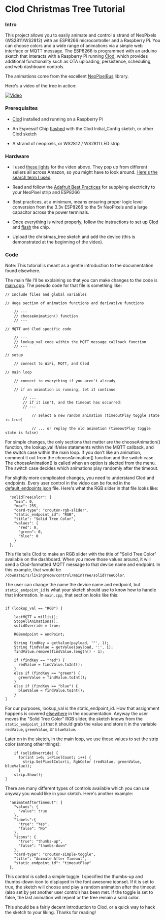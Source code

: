 Clod Christmas Tree Tutorial
============================


### Intro

This project allows you to easily animate and control a strand of NeoPixels (WS2811/WS2812) with an ESP8266 microcontroller and a Raspberry Pi. You can choose colors and a wide range of animations via a simple web interface or MQTT message. The ESP8266 is programmed with an arduino sketch that interacts with a Raspberry Pi running [Clod](https://github.com/jakeloggins/Clod), which provides additional functionality such as OTA uploading, persistence, scheduling, and web dashboard controls.

The animations come from the excellent [NeoPixelBus](https://github.com/Makuna/NeoPixelBus) library.

Here's a video of the tree in action:

[![Video](https://img.youtube.com/vi/PlFHaUBc0MQ/0.jpg)](https://www.youtube.com/watch?v=PlFHaUBc0MQ)


### Prerequisites

* [Clod](https://github.com/jakeloggins/Clod) installed and running on a Raspberry Pi

* An Espressif Chip [flashed](https://github.com/jakeloggins/Clod/blob/master/esp-install.md) with the Clod Initial_Config sketch, or other Clod sketch

* A strand of neopixels, or WS2812 / WS2811 LED strip


### Hardware

* I used [these lights](https://www.amazon.com/Agile-shop-Ws2811-Pixels-Digital-Addressable/dp/B017HAWXF0/ref=sr_1_5?ie=UTF8&qid=1481844073&sr=8-5&keywords=ws2811+christmas+lights) for the video above. They pop up from different sellers all across Amazon, so you might have to look around. [Here's the search term I used](https://www.amazon.com/s/ref=nb_sb_ss_i_5_7?url=search-alias%3Daps&field-keywords=ws2811+christmas+lights&sprefix=ws2811+%2Caps%2C201&crid=1A22FG0JFHN8C).

* Read and follow the [Adafruit Best Practices](https://learn.adafruit.com/adafruit-neopixel-uberguide/best-practices) for supplying electricity to your NeoPixel strip and ESP8266

* Best practices, at a minimum, means ensuring proper logic level conversion from the 3.3v ESP8266 to the 5v NeoPixels and a large capacitor across the power terminals.

* Once everything is wired properly, follow the instructions to set up [Clod](https://github.com/jakeloggins/Clod) and [flash](https://github.com/jakeloggins/Clod/blob/master/esp-install.md) the chip.

* Upload the christmas_tree sketch and add the device (this is demonstrated at the beginning of the video).


### Code

Note: This tutorial is meant as a gentle introduction to the documentation found elsewhere.

The main file I'll be explaining so that you can make changes to the code is [main.cpp](https://github.com/jakeloggins/Clod-sketch-library/blob/master/sketches/christmas_tree/src/main.cpp). The pseudo code for that file is something like:

```
// Include files and global variables

// Huge section of animation functions and derivative functions

	// ---
	// chooseAnimation() function
	// ---

// MQTT and Clod specific code

	// ---
	// lookup_val code within the MQTT message callback function
	// ---

// setup
	
	// connect to WiFi, MQTT, and Clod

// main loop

	// connect to everything if you aren't already

	// if an animation is running, let it continue

		// ---
		// if it isn't, and the timeout has occurred: 
		// ---

			// select a new random animation (timeoutPlay toggle state is true)

			// ... or replay the old animation (timeoutPlay toggle state is false)

```

For simple changes, the only sections that matter are the chooseAnimation() function, the lookup_val if/else statements within the MQTT callback, and the switch case within the main loop. If you don't like an animation, comment it out from the chooseAnimation() function and the switch case. The chooseAnimation() is called when an option is slected from the menu. The switch case decides which animations play randomly after the timeout.

For slightly more complicated changes, you need to understand Clod and endpoints. Every user control in the video can be found in the [default_endpoints.json](https://github.com/jakeloggins/Clod-sketch-library/blob/master/sketches/christmas_tree/default_endpoints.json) file. Here's what the RGB slider in that file looks like:

```
  "solidTreeColor": {
    "min": 0,
    "max": 255,
    "card-type": "crouton-rgb-slider",
    "static_endpoint_id": "RGB",
    "title": "Solid Tree Color",
    "values": {
      "red": 0,
      "green": 0,
      "blue": 0
    }
  },
```

This file tells Clod to make an RGB slider with the title of "Solid Tree Color" available on the dashboard. When you move those values around, it will send a Clod-formatted MQTT message to that device name and endpoint. In this example, that would be `/downstairs/livingroom/control/mainTree/solidTreeColor`.

The user can change the name the device name and endpoint, but `static_endpoint_id` is what your sketch should use to know how to handle that information. In `main.cpp`, that section looks like this:

```

if (lookup_val == "RGB") {

	lastMQTT = millis();
	StopAllAnimations();
	solidOverride = true;

	RGBendpoint = endPoint;

	String findKey = getValue(payload, '"', 1);
	String findValue = getValue(payload, ':', 1);
	findValue.remove(findValue.length() - 1);

	if (findKey == "red") {
	  redValue = findValue.toInt();
	}
	else if (findKey == "green") {
	  greenValue = findValue.toInt();
	}
	else if (findKey == "blue") {
	  blueValue = findValue.toInt();
	}
}

```

For our purposes, lookup_val is the static_endpoint_id. How that assignment happens is covered [elsewhere](https://github.com/jakeloggins/Clod-sketch-library#custom-sketch-protocol) in the documentation. Anyway the user moves the "Solid Tree Color" RGB slider, the sketch knows from the `static_endpoint_id` that it should grab the value and store it in the variable `redValue`, `greenValue`, or `blueValue`.

Later on in the sketch, in the main loop, we use those values to set the strip color (among other things):

```
    if (solidOverride) {
      for(int i=0; i<PixelCount; i++) {
        strip.SetPixelColor(i, RgbColor (redValue, greenValue, blueValue));
      }
    strip.Show();
}
``` 

There are many different types of controls available which you can use anyway you would like in your sketch. Here's another example:

```
  "animateAfterTimeout": {
    "values": {
      "value": true
    },
    "labels":{
      "true": "Yes",
      "false": "No"
    },
    "icons": {
      "true": "thumbs-up",
      "false": "thumbs-down"
    },
    "card-type": "crouton-simple-toggle",
    "title": "Animate After Timeout",
    "static_endpoint_id": "timeoutPlay"
  },
 ```

This control is called a simple toggle. I specified the thumbs-up and thumbs-down icon to displayed in the font awesome iconset. If it is set to true, the sketch will choose and play a random animation after the timeout (also set by yet another user control) has been met. If the toggle is set to false, the last animation will repeat or the tree remain a solid color.

This should be a fairly decent introduction to Clod, or a quick way to hack the sketch to your liking. Thanks for reading!